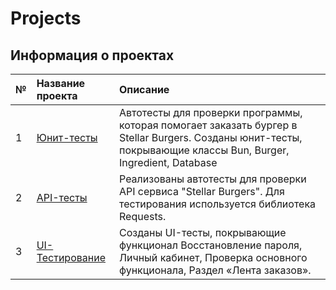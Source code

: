 # Projects 

## Информация о проектах

| № | Название проекта | Описание | 
|:- | :--------------- | :------- | 
| 1 | [Юнит-тесты](Diplom%201) | Автотесты для проверки программы, которая помогает заказать бургер в Stellar Burgers. Созданы юнит-тесты, покрывающие классы Bun, Burger, Ingredient, Database | 
| 2 | [API-тесты](Diplom%202) | Реализованы автотесты для проверки API сервиса "Stellar Burgers". Для тестирования используется библиотека Requests. | 
| 3 | [UI-Тестирование](Diplom%203) | Созданы UI-тесты, покрывающие функционал Восстановление пароля, Личный кабинет, Проверка основного функционала, Раздел «Лента заказов». |
